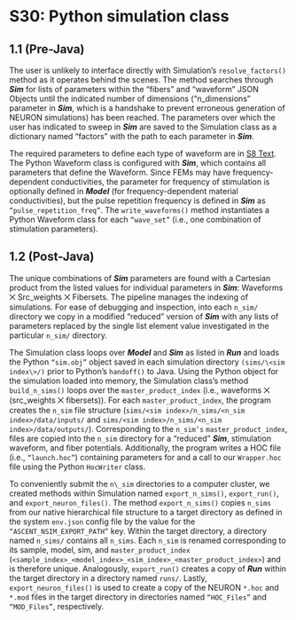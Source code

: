 # S30: Python simulation class
##  1.1 (Pre-Java)

The user is unlikely to interface directly with Simulation’s
`resolve_factors()` method as it operates behind the scenes. The method
searches through ***Sim*** for lists of parameters within the “fibers”
and “waveform” JSON Objects until the indicated number of dimensions
(“n_dimensions” parameter in ***Sim***, which is a handshake to
prevent erroneous generation of NEURON simulations) has been reached.
The parameters over which the user has indicated to sweep in ***Sim***
are saved to the Simulation class as a dictionary named “factors” with
the path to each parameter in ***Sim***.

The required parameters to define each type of waveform are in [S8 Text](S8-JSON-file-parameter-guide). The Python Waveform class is configured with ***Sim***, which contains
all parameters that define the Waveform. Since FEMs may have
frequency-dependent conductivities, the parameter for frequency of
stimulation is optionally defined in ***Model*** (for frequency-dependent
material conductivities), but the pulse repetition frequency is
defined in ***Sim*** as `“pulse_repetition_freq”`. The
`write_waveforms()` method instantiates a Python Waveform class for each
`“wave_set”` (i.e., one combination of stimulation parameters).

##  1.2 (Post-Java)

The unique combinations of ***Sim*** parameters are found with a
Cartesian product from the listed values for individual parameters in
***Sim***: Waveforms ⨉ Src_weights ⨉ Fibersets. The pipeline manages
the indexing of simulations. For ease of debugging and inspection, into
each `n_sim/` directory we copy in a modified “reduced” version of
***Sim*** with any lists of parameters replaced by the single list
element value investigated in the particular `n_sim/` directory.

The Simulation class loops over ***Model*** and ***Sim*** as listed in
***Run*** and loads the Python `“sim.obj”` object saved in each simulation
directory `(sims/\<sim index\>/)` prior to Python’s `handoff()` to Java.
Using the Python object for the simulation loaded into memory, the
Simulation class’s method `build_n_sims()` loops over the
`master_product_index` (i.e., waveforms ⨉ (src_weights ⨉ fibersets)).
For each `master_product_index`, the program creates the `n_sim` file
structure (```sims/<sim index>/n_sims/<n_sim index>/data/inputs/``` and
```sims/<sim index>/n_sims/<n_sim index>/data/outputs/```).
Corresponding to the `n_sim’s` `master_product_index`, files are copied
into the `n_sim` directory for a “reduced” ***Sim***, stimulation
waveform, and fiber potentials. Additionally, the program writes a HOC
file (i.e., `“launch.hoc”`) containing parameters for and a call to our
`Wrapper.hoc` file using the Python `HocWriter` class.

To conveniently submit the `n\_sim` directories to a computer cluster, we
created methods within Simulation named `export_n_sims()`,
`export_run()`, and `export_neuron_files()`. The method `export_n_sims()`
copies `n_sims` from our native hierarchical file structure to a target
directory as defined in the system `env.json` config file by the value for
the `“ASCENT_NSIM_EXPORT_PATH”` key. Within the target directory, a
directory named `n_sims/` contains all `n_sims`. Each `n_sim` is renamed
corresponding to its sample, model, sim, and `master_product_index`
(`<sample_index>_<model_index>_<sim_index>_<master_product_index>`)
and is therefore unique. Analogously, `export_run()` creates a copy of
***Run*** within the target directory in a directory named `runs/`. Lastly,
`export_neuron_files()` is used to create a copy of the NEURON `*.hoc`
and `*.mod` files in the target directory in directories named
`“HOC_Files”` and `“MOD_Files”`, respectively.
